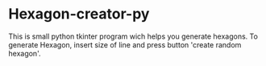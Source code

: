 # Hexagon-creator-py
This is small python tkinter program wich helps you generate hexagons.
To generate Hexagon, insert size of line and press button 'create random hexagon'.
